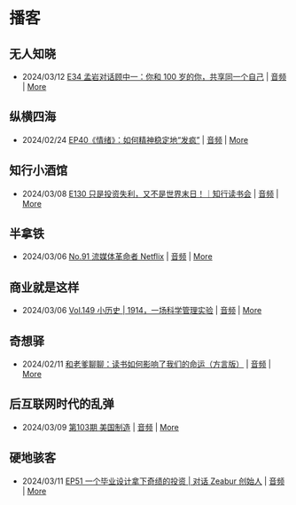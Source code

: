 # 播客

## 无人知晓
- 2024/03/12 [E34 孟岩对话顾中一：你和 100 岁的你，共享同一个自己](https://www.xiaoyuzhoufm.com/episode/65effcb5421188fe6adc9f41) | [音频](https://dts-api.xiaoyuzhoufm.com/track/611719d3cb0b82e1df0ad29e/65effcb5421188fe6adc9f41/media.xyzcdn.net/lmrDHW9ykqTLnzJhhyFDBFdUQ27Z.m4a) | [More](channels/%E6%97%A0%E4%BA%BA%E7%9F%A5%E6%99%93.md)

## 纵横四海
- 2024/02/24 [EP40《情绪》：如何精神稳定地“发疯”](https://www.ximalaya.com/sound/708501701) | [音频](https://audio.xmcdn.com/storages/74b7-audiofreehighqps/64/7C/GKwRIJEJrxsdCDajiAKs05eP-aacv2-48K.m4a) | [More](channels/%E7%BA%B5%E6%A8%AA%E5%9B%9B%E6%B5%B7.md)

## 知行小酒馆
- 2024/03/08 [E130 只是投资失利，又不是世界末日！｜知行读书会](https://www.xiaoyuzhoufm.com/episode/65ea7b3f2d96b6aa807a7bd5) | [音频](https://dts-api.xiaoyuzhoufm.com/track/6013f9f58e2f7ee375cf4216/65ea7b3f2d96b6aa807a7bd5/media.xyzcdn.net/lnOHVY0G7SLmEQ6syY2bJ3UHM7ke.m4a) | [More](channels/%E7%9F%A5%E8%A1%8C%E5%B0%8F%E9%85%92%E9%A6%86.md)

## 半拿铁
- 2024/03/06 [No.91 流媒体革命者 Netflix](https://www.ximalaya.com/sound/711622892) | [音频](https://dl.wavpub.com/item/227_31598084_5831.m4a) | [More](channels/%E5%8D%8A%E6%8B%BF%E9%93%81.md)

## 商业就是这样
- 2024/03/06 [Vol.149 小历史 | 1914，一场科学管理实验](https://www.ximalaya.com/sound/711735718) | [音频](https://audio.xmcdn.com/storages/c453-audiofreehighqps/CD/54/GKwRIDoJvkuEARjijAKzhBMq-aacv2-48K.m4a) | [More](channels/%E5%95%86%E4%B8%9A%E5%B0%B1%E6%98%AF%E8%BF%99%E6%A0%B7.md)

## 奇想驿
- 2024/02/11 [和老爹聊聊：读书如何影响了我们的命运（方言版）](https://www.xiaoyuzhoufm.com/episode/65c839a90bef6c2074d27174) | [音频](https://dts-api.xiaoyuzhoufm.com/track/6034daea97755b8fc9c66480/65c839a90bef6c2074d27174/media.xyzcdn.net/ljFv7ZFgmiyNZuNiYLWTh8I-KQ6F.m4a) | [More](channels/%E5%A5%87%E6%83%B3%E9%A9%BF.md)

## 后互联网时代的乱弹
- 2024/03/09 [第103期 美国制造](https://hosting.wavpub.cn/pie/ep103/) | [音频](https://tk.wavpub.com/WPDL_ySmxqKzPnsrCnmXvGyvXMXQtVyuUYHNhpdAQttpTrJUPjxvUZEnrFgjxVZ-88.mp3) | [More](channels/%E5%90%8E%E4%BA%92%E8%81%94%E7%BD%91%E6%97%B6%E4%BB%A3%E7%9A%84%E4%B9%B1%E5%BC%B9.md)

## 硬地骇客
- 2024/03/11 [EP51 一个毕业设计拿下奇绩的投资 | 对话 Zeabur 创始人](https://www.xiaoyuzhoufm.com/episode/65ef09708e6f71a5b75bcf82) | [音频](https://dts-api.xiaoyuzhoufm.com/track/640ee2438be5d40013fe4a87/65ef09708e6f71a5b75bcf82/media.xyzcdn.net/lusybgrIucWtsEQbAs3l2prvfq94.m4a) | [More](channels/%E7%A1%AC%E5%9C%B0%E9%AA%87%E5%AE%A2.md)

